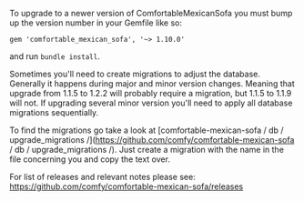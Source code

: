 To upgrade to a newer version of ComfortableMexicanSofa you must bump up the version number in your Gemfile like so:

    gem 'comfortable_mexican_sofa', '~> 1.10.0'

and run `bundle install`. 

Sometimes you'll need to create migrations to adjust the database. Generally it happens during major and minor version changes. Meaning that upgrade from 1.1.5 to 1.2.2 will probably require a migration, but 1.1.5 to 1.1.9 will not. If upgrading several minor version you'll need to apply all database migrations sequentially.

To find the migrations go take a look at [comfortable-mexican-sofa / db / upgrade_migrations /](https://github.com/comfy/comfortable-mexican-sofa / db / upgrade_migrations /).
Just create a migration with the name in the file concerning you and copy the text over.

For list of releases and relevant notes please see: https://github.com/comfy/comfortable-mexican-sofa/releases